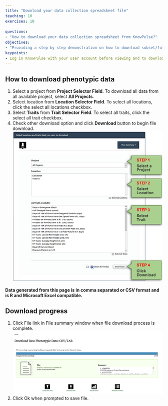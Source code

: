```yaml
---
title: "Download your data collection spreadsheet file"
teaching: 10
exercises: 10
 
questions:
- "How to download your data collection spreadsheet from KnowPulse?"
objectives:
- "Providing a step by step demonstration on how to download subset/full set of data from KnowPulse."
keypoints:
- Log in KnowPulse with your user account before viewing and to download your data.
---
```



## How to download phenotypic data 

1.	Select a project from **Project Selector Field**. To download all data from all available project, select **All Projects**.
2.	Select location from **Location Selector Field**. To select all locations, click the select all locations checkbox.
3.	Select **Traits** from **Trait Selector Field**. To select all traits, click the select all trait checkbox.
4.	Check other download option and click **Download** button to begin file download.
![Screenshot of main code listing](../fig/howto-upload-raw-phenotypic-data.15.png)

**Data generated from this page is in comma separated or CSV format and is R and Microsoft Excel compatible.**

## Download progress

1.	Click File link in File summary window when file download process is complete.	
![Screenshot of main code listing](../fig/howto-upload-raw-phenotypic-data.2.png)
2.	Click Ok when prompted to save file.
